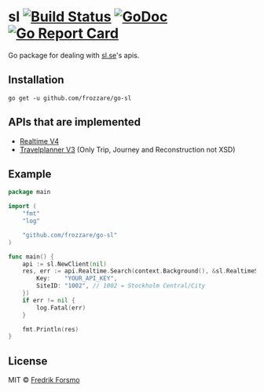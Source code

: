 # sl [![Build Status](https://travis-ci.org/frozzare/go-sl.svg?branch=master)](https://travis-ci.org/frozzare/go-sl) [![GoDoc](https://godoc.org/github.com/frozzare/go-sl?status.svg)](https://godoc.org/github.com/frozzare/go-sl) [![Go Report Card](https://goreportcard.com/badge/github.com/frozzare/go-sl)](https://goreportcard.com/report/github.com/frozzare/go-sl)

Go package for dealing with [sl.se](http://sl.se)'s apis.

## Installation

```
go get -u github.com/frozzare/go-sl
```

## APIs that are implemented

* [Realtime V4](https://www.trafiklab.se/api/sl-realtidsinformation-4)
* [Travelplanner V3](https://www.trafiklab.se/api/sl-reseplanerare-3) (Only Trip, Journey and Reconstruction not XSD)

## Example

```go
package main

import (
	"fmt"
	"log"

	"github.com/frozzare/go-sl"
)

func main() {
	api := sl.NewClient(nil)
	res, err := api.Realtime.Search(context.Background(), &sl.RealtimeSearchOptions{
		Key:    "YOUR_API_KEY",
		SiteID: "1002", // 1002 = Stockholm Central/City
	})
	if err != nil {
		log.Fatal(err)
	}

	fmt.Println(res)
}
```

## License

MIT © [Fredrik Forsmo](https://github.com/frozzare)
